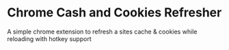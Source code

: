 # Chrome Cash and Cookies Refresher
A simple chrome extension to refresh a sites cache &amp; cookies while reloading with hotkey support
